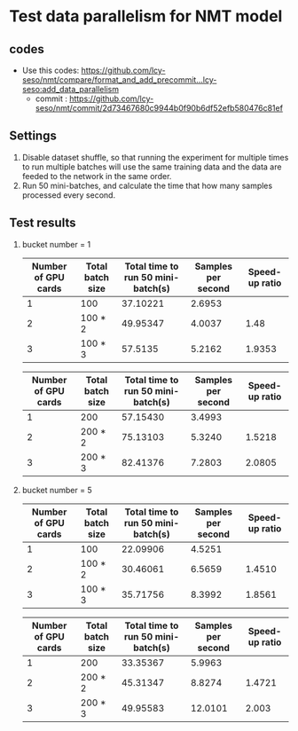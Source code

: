# Test data parallelism for NMT model

## codes

- Use this codes: https://github.com/lcy-seso/nmt/compare/format_and_add_precommit...lcy-seso:add_data_parallelism
  - commit : https://github.com/lcy-seso/nmt/commit/2d73467680c9944b0f90b6df52efb580476c81ef

## Settings

1. Disable dataset shuffle, so that running the experiment for multiple times to run multiple batches will use the same training data and the data are feeded to the network in the same order.
1. Run 50 mini-batches, and calculate the time that how many samples processed every second.

## Test results

1. bucket number = 1

    |Number of GPU cards|Total batch size|Total time to run 50 mini-batch(s)|Samples per second|Speed-up ratio|
    |--|--|--|--|--|
    |1|100|37.10221|2.6953|
    |2|100 * 2|49.95347|4.0037|1.48|
    |3|100 * 3|57.5135|5.2162|1.9353|

    |Number of GPU cards|Total batch size|Total time to run 50 mini-batch(s)|Samples per second|Speed-up ratio|
    |--|--|--|--|--|
    |1|200|57.15430|3.4993|
    |2|200 * 2|75.13103|5.3240|1.5218|
    |3|200 * 3|82.41376|7.2803|2.0805|

1. bucket number = 5

    |Number of GPU cards|Total batch size|Total time to run 50 mini-batch(s)|Samples per second|Speed-up ratio|
    |--|--|--|--|--|
    |1|100|22.09906|4.5251|
    |2|100 * 2|30.46061|6.5659|1.4510|
    |3|100 * 3|35.71756|8.3992|1.8561|

    |Number of GPU cards|Total batch size|Total time to run 50 mini-batch(s)|Samples per second|Speed-up ratio|
    |--|--|--|--|--|
    |1|200|33.35367|5.9963|
    |2|200 * 2|45.31347|8.8274|1.4721|
    |3|200 * 3|49.95583|12.0101|2.003|

